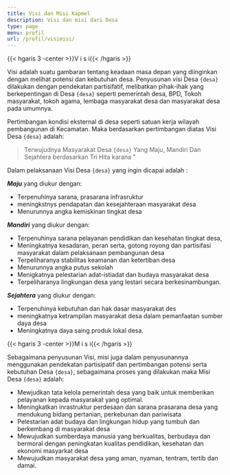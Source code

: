 ```yaml
---
title: Visi dan Misi Kapmel
description: Visi dan misi dari Desa
type: page
menu: profil
url: /profil/visimisi/
---
```


{{< hgaris 3 -center >}}V i s i{{< /hgaris >}}

Visi adalah suatu gambaran tentang keadaan masa depan yang diinginkan dengan melihat potensi dan kebutuhan desa. Penyusunan visi Desa `{desa}` dilakukan dengan pendekatan partisifatif, melibatkan pihak-ihak yang berkepentingan di Desa `{desa}` seperti pemerintah desa, BPD, Tokoh masyarakat, tokoh agama, lembaga masyarakat desa dan masyarakat desa pada umumnya. 


Pertimbangan kondisi eksternal di desa seperti satuan kerja wilayah pembangunan di Kecamatan. Maka berdasarkan pertimbangan diatas Visi Desa `{desa}` adalah:

> Terwujudnya Masyarakat Desa `{desa}` Yang Maju, Mandiri Dan Sejahtera berdasarkan Tri Hita karana "

Dalam pelaksanaan Visi Desa `{desa}` yang ingin dicapai adalah :

***Maju*** yang diukur dengan: 
- Terpenuhinya sarana, prasarana infrasruktur
- meningkstnys pendapatan dan kesejahteraan masyarakat desa
- Menurunnya angka kemiskinan tingkat desa

***Mandiri*** yang diukur dengan:  
- Terpenuhinya sarana pelayanan pendidikan dan kesehatan tingkat desa, 
- Meningkatnya kesadaran, peran serta, gotong royong dan partisifasi masyarakat dalam pelaksanaan pembangunan desa  
- Terpeliharanya stabilitas keamanan dan ketertiban desa  
- Menurunnya angka putus sekolah  
- Menigkatnya pelestarian adat-istiadat dan budaya masyarakat desa  
- Terpeliharanya lingkungan desa yang lestari secara berkesinambungan.

***Sejahtera*** yang diukur dengan:  
- Terpenuhinya kebutuhan dan hak dasar masyarakat des  
- meningkatnya ketrampilan masyarakat desa dalam pemanfaatan sumber daya desa  
- Meningkatnya daya saing produk lokal desa.

{{< hgaris 3 -center >}}M i s i{{< /hgaris >}}

Sebagaimana penyusunan Visi, misi juga dalam penyusunannya menggunakan pendekatan partisipatif dan pertimbangan potensi serta kebutuhan Desa `{desa}`, sebagaimana proses yang dilakukan maka Misi Desa `{desa}` adalah:
- Mewjudkan tata kelola pemerintah desa yang baik untuk memberikan pelayanan kepada masyarakat yang optimal.
- Meningkatkan inrastruktur perdesaan dan sarana prasarana desa yang mendukung bidang pertanian, perkebunan dan pariwisata
- Pelestarian adat budaya dan lingkungan hidup yang tumbuh dan berkembang di masyarakat desa
- Mewujudkan sumberdaya manusia yang berkualitas, berbudaya dan bermoral dengan peningkatan kualitas pendidikan, kesehatan dan ekonomi masyarkat desa
- Mewujudkan masyarakat desa yang aman, nyaman, tentram, tertib dan damai.